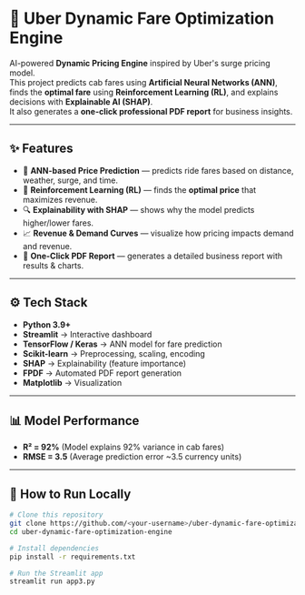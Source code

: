 # 🚖 Uber Dynamic Fare Optimization Engine

AI-powered **Dynamic Pricing Engine** inspired by Uber's surge pricing model.  
This project predicts cab fares using **Artificial Neural Networks (ANN)**, finds the **optimal fare** using **Reinforcement Learning (RL)**, and explains decisions with **Explainable AI (SHAP)**.  
It also generates a **one-click professional PDF report** for business insights.  

---

## ✨ Features

- 🧠 **ANN-based Price Prediction** — predicts ride fares based on distance, weather, surge, and time.  
- 🤖 **Reinforcement Learning (RL)** — finds the **optimal price** that maximizes revenue.  
- 🔍 **Explainability with SHAP** — shows why the model predicts higher/lower fares.  
- 📈 **Revenue & Demand Curves** — visualize how pricing impacts demand and revenue.  
- 📑 **One-Click PDF Report** — generates a detailed business report with results & charts.  

---

## ⚙️ Tech Stack

- **Python 3.9+**  
- **Streamlit** → Interactive dashboard  
- **TensorFlow / Keras** → ANN model for fare prediction  
- **Scikit-learn** → Preprocessing, scaling, encoding  
- **SHAP** → Explainability (feature importance)  
- **FPDF** → Automated PDF report generation  
- **Matplotlib** → Visualization  

---

## 📊 Model Performance

- **R² = 92%** (Model explains 92% variance in cab fares)  
- **RMSE = 3.5** (Average prediction error ~3.5 currency units)  

---

## 🚀 How to Run Locally

```bash
# Clone this repository
git clone https://github.com/<your-username>/uber-dynamic-fare-optimization-engine.git
cd uber-dynamic-fare-optimization-engine

# Install dependencies
pip install -r requirements.txt

# Run the Streamlit app
streamlit run app3.py
